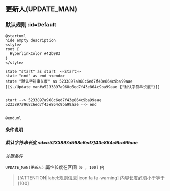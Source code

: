 ## 更新人(UPDATE_MAN) <!-- {docsify-ignore-all} -->

   

### 默认规则 :id=Default

```plantuml
@startuml
hide empty description
<style>
root {
  HyperlinkColor #42b983
}
</style>

state "start" as start  <<start>>
state "end" as end <<end>>
state "默认字符串长度" as 5233897a968c6ed7f43e864c9ba99aae [[$./Update_man#a5233897a968c6ed7f43e864c9ba99aae {"默认字符串长度"}]]


start --> 5233897a968c6ed7f43e864c9ba99aae 
5233897a968c6ed7f43e864c9ba99aae --> end 


@enduml
```

#### 条件说明

##### 默认字符串长度 :id=a5233897a968c6ed7f43e864c9ba99aae


*关键条件*


`UPDATE_MAN(更新人)` 属性长度在区间 `(0 , 100]` 内

> [!ATTENTION|label:规则信息|icon:fa fa-warning]
> 内容长度必须小于等于[100]







